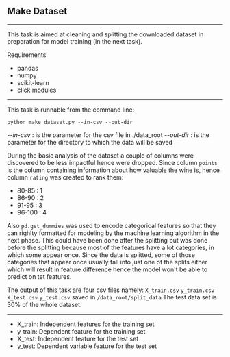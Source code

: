 ## Make Dataset
---

This task is aimed at cleaning and splitting the downloaded dataset in preparation for model training (in the next task). 

Requirements
- pandas
- numpy
- scikit-learn
- click modules

---

This task is runnable from the command line:

`python make_dataset.py --in-csv --out-dir`

*--in-csv* : is the parameter for the csv file in  ./data_root
*--out-dir* : is the parameter for the directory to which the data will be saved

During the basic analysis of the dataset a couple of columns were discovered to be less impactful hence were dropped. Since column `points` is the column containing information about how valuable the wine is, hence column `rating` was created to rank them:

- 80-85 : 1
- 86-90 : 2
- 91-95 : 3
- 96-100 : 4

Also `pd.get_dummies` was used to encode categorical features so that they can righlty formatted for modeling by the machine learning algorithm in the next phase. This could have been done after the splitting but was done before the splitting because most of the features have a lot categories, in which some appear once. Since the data is splitted, some of those categories that appear once usually fall into just one of the splits either which will result in feature difference hence the model won't be able to predict on tet features.


The output of this task are four csv files namely: `X_train.csv` `y_train.csv` `X_test.csv` `y_test.csv` saved in `/data_root/split_data`
The test data set is 30% of the whole dataset.

---

- X_train: Independent features for the training set
- y_train: Dependent feature for the training set
- X_test: Independent feature for the test set
- y_test: Dependent variable feature for the test set
